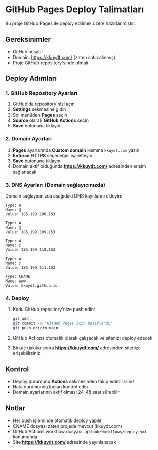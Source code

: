 # GitHub Pages Deploy Talimatları

Bu proje GitHub Pages ile deploy edilmek üzere hazırlanmıştır.

## Gereksinimler

- GitHub hesabı
- Domain: https://kkuydt.com/ (zaten satın alınmış)
- Proje GitHub repository'sinde olmalı

## Deploy Adımları

### 1. GitHub Repository Ayarları

1. GitHub'da repository'nizi açın
2. **Settings** sekmesine gidin
3. Sol menüden **Pages** seçin
4. **Source** olarak **GitHub Actions** seçin
5. **Save** butonuna tıklayın

### 2. Domain Ayarları

1. **Pages** ayarlarında **Custom domain** kısmına `kkuydt.com` yazın
2. **Enforce HTTPS** seçeneğini işaretleyin
3. **Save** butonuna tıklayın
4. Domain aktif olduğunda **https://kkuydt.com/** adresinden erişim sağlanacak

### 3. DNS Ayarları (Domain sağlayıcınızda)

Domain sağlayıcınızda aşağıdaki DNS kayıtlarını ekleyin:

```
Type: A
Name: @
Value: 185.199.108.153

Type: A  
Name: @
Value: 185.199.109.153

Type: A
Name: @
Value: 185.199.110.153

Type: A
Name: @
Value: 185.199.111.153

Type: CNAME
Name: www
Value: kkuydt.github.io
```

### 4. Deploy

1. Kodu GitHub repository'nize push edin:
   ```bash
   git add .
   git commit -m "GitHub Pages için hazırlandı"
   git push origin main
   ```

2. GitHub Actions otomatik olarak çalışacak ve sitenizi deploy edecek
3. Birkaç dakika sonra **https://kkuydt.com/** adresinden sitenize erişebilirsiniz

## Kontrol

- Deploy durumunu **Actions** sekmesinden takip edebilirsiniz
- Hata durumunda logları kontrol edin
- Domain ayarlarının aktif olması 24-48 saat sürebilir

## Notlar

- Her push işleminde otomatik deploy yapılır
- CNAME dosyası zaten projede mevcut (kkuydt.com)
- GitHub Actions workflow dosyası `.github/workflows/deploy.yml` konumunda
- Site **https://kkuydt.com/** adresinde yayınlanacak
